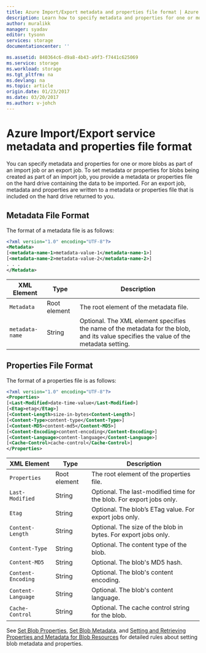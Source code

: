 ```yaml
---
title: Azure Import/Export metadata and properties file format | Azure
description: Learn how to specify metadata and properties for one or more blobs that are part of an import or export job
author: muralikk
manager: syadav
editor: tysonn
services: storage
documentationcenter: ''

ms.assetid: 840364c6-d9a8-4b43-a9f3-f7441c625069
ms.service: storage
ms.workload: storage
ms.tgt_pltfrm: na
ms.devlang: na
ms.topic: article
origin.date: 01/23/2017
ms.date: 03/20/2017
ms.author: v-johch
---
```


# Azure Import/Export service metadata and properties file format
You can specify metadata and properties for one or more blobs as part of an import job or an export job. To set metadata or properties for blobs being created as part of an import job, you provide a metadata or properties file on the hard drive containing the data to be imported. For an export job, metadata and properties are written to a metadata or properties file that is included on the hard drive returned to you.  

## Metadata File Format  
The format of a metadata file is as follows:  

```xml
<?xml version="1.0" encoding="UTF-8"?>  
<Metadata>  
[<metadata-name-1>metadata-value-1</metadata-name-1>]  
[<metadata-name-2>metadata-value-2</metadata-name-2>]  
. . .  
</Metadata>  
```

|XML Element|Type|Description|  
|-----------------|----------|-----------------|  
|`Metadata`|Root element|The root element of the metadata file.|  
|`metadata-name`|String|Optional. The XML element specifies the name of the metadata for the blob, and its value specifies the value of the metadata setting.|  

## Properties File Format  
The format of a properties file is as follows:  

```xml
<?xml version="1.0" encoding="UTF-8"?>  
<Properties>  
[<Last-Modified>date-time-value</Last-Modified>]  
[<Etag>etag</Etag>]  
[<Content-Length>size-in-bytes<Content-Length>]  
[<Content-Type>content-type</Content-Type>]  
[<Content-MD5>content-md5</Content-MD5>]  
[<Content-Encoding>content-encoding</Content-Encoding>]  
[<Content-Language>content-language</Content-Language>]  
[<Cache-Control>cache-control</Cache-Control>]  
</Properties>  
```

|XML Element|Type|Description|  
|-----------------|----------|-----------------|  
|`Properties`|Root element|The root element of the properties file.|  
|`Last-Modified`|String|Optional. The last-modified time for the blob. For export jobs only.|  
|`Etag`|String|Optional. The blob’s ETag value. For export jobs only.|  
|`Content-Length`|String|Optional. The size of the blob in bytes. For export jobs only.|  
|`Content-Type`|String|Optional. The content type of the blob.|  
|`Content-MD5`|String|Optional. The blob's MD5 hash.|  
|`Content-Encoding`|String|Optional. The blob's content encoding.|  
|`Content-Language`|String|Optional. The blob's content language.|  
|`Cache-Control`|String|Optional. The cache control string for the blob.|  

 See [Set Blob Properties](https://docs.microsoft.com/en-us/rest/api/storageservices/fileservices/set-blob-properties), [Set Blob Metadata](https://docs.microsoft.com/en-us/rest/api/storageservices/fileservices/set-blob-metadata), and [Setting and Retrieving Properties and Metadata for Blob Resources](https://docs.microsoft.com/en-us/rest/api/storageservices/fileservices/setting-and-retrieving-properties-and-metadata-for-blob-resources) for detailed rules about setting blob metadata and properties.